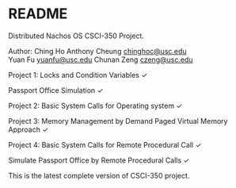 # README #

Distributed Nachos OS CSCI-350 Project.

Author: 
Ching Ho Anthony Cheung		chinghoc@usc.edu	
Yuan Fu				yuanfu@usc.edu
Chunan Zeng 			czeng@usc.edu

Project 1:
Locks and Condition Variables ✓

Passport Office Simulation ✓

Project 2:
Basic System Calls for Operating system ✓

Project 3:
Memory Management by Demand Paged Virtual Memory Approach ✓

Project 4:
Basic System Calls for Remote Procedural Call ✓

Simulate Passport Office by Remote Procedural Calls ✓

This is the latest complete version of CSCI-350 project.